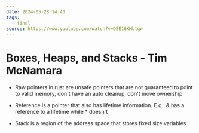 ```yaml
---
date: 2024-05-28 14:43
tags:
  - final
source: https://www.youtube.com/watch?v=DEE1GKMbtgw
---
```


# Boxes, Heaps, and Stacks - Tim McNamara

- Raw pointers in rust are unsafe pointers that are not guaranteed to point to valid memory, don't have an auto cleanup, don't move ownership

- Reference is a pointer that also has lifetime information. E.g.: & has a reference to a lifetime while * doesn't

- Stack is a region of the address space that stores fixed size variables
